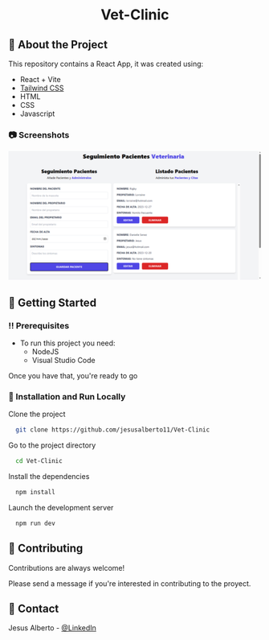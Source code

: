 <div align="center">
  <h1>Vet-Clinic</h1>
</div>

## :star2: About the Project

This repository contains a React App, it was created using:

<ul>
<li>React + Vite</li>
<li><a href="https://tailwindcss.com/">Tailwind CSS</a></li>
<li>HTML</li>
<li>CSS</li>
<li>Javascript</li>
</ul>

<!-- Screenshots -->

### :camera: Screenshots

<div align="center"> 
  <img src="https://github.com/jesusalberto11/Vet-Clinic/blob/main/public/project-img.png" alt="App_Image_1" title="First section" />
</div>

<!-- Getting Started -->

## :toolbox: Getting Started

<!-- Prerequisites -->

### :bangbang: Prerequisites

- To run this project you need:
  - NodeJS
  - Visual Studio Code

Once you have that, you're ready to go

<!-- Installation and Run Locally -->

### :running: Installation and Run Locally

Clone the project

```bash
  git clone https://github.com/jesusalberto11/Vet-Clinic
```

Go to the project directory

```bash
  cd Vet-Clinic
```

Install the dependencies

```bash
  npm install
```

Launch the development server

```bash
  npm run dev
```

<!-- Contributing -->

## :wave: Contributing

Contributions are always welcome!

Please send a message if you're interested in contributing to the proyect.

<!-- Contact -->

## :handshake: Contact

Jesus Alberto - [@LinkedIn](https://www.linkedin.com/in/jesus-alberto-morales-rico-7092a9227/)
